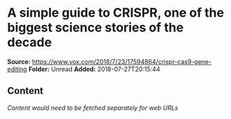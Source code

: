 # A simple guide to CRISPR, one of the biggest science stories of the decade

**Source:** https://www.vox.com/2018/7/23/17594864/crispr-cas9-gene-editing
**Folder:** Unread
**Added:** 2018-07-27T20:15:44




## Content
*Content would need to be fetched separately for web URLs*

